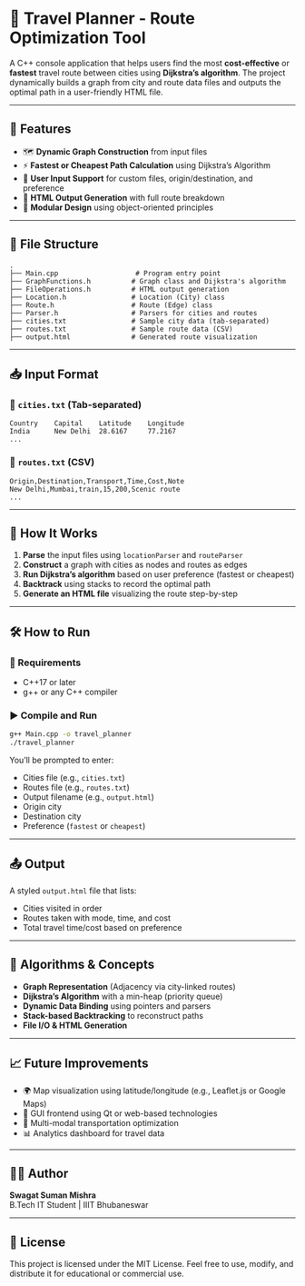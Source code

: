 
# 🧭 Travel Planner - Route Optimization Tool

A C++ console application that helps users find the most **cost-effective** or **fastest** travel route between cities using **Dijkstra’s algorithm**. The project dynamically builds a graph from city and route data files and outputs the optimal path in a user-friendly HTML file.

---

## 🚀 Features

- 🗺️ **Dynamic Graph Construction** from input files
- ⚡ **Fastest or Cheapest Path Calculation** using Dijkstra’s Algorithm
- 📂 **User Input Support** for custom files, origin/destination, and preference
- 📄 **HTML Output Generation** with full route breakdown
- 🧩 **Modular Design** using object-oriented principles

---

## 📂 File Structure

```
.
├── Main.cpp                   # Program entry point
├── GraphFunctions.h          # Graph class and Dijkstra's algorithm
├── FileOperations.h          # HTML output generation
├── Location.h                # Location (City) class
├── Route.h                   # Route (Edge) class
├── Parser.h                  # Parsers for cities and routes
├── cities.txt                # Sample city data (tab-separated)
├── routes.txt                # Sample route data (CSV)
├── output.html               # Generated route visualization
```

---

## 📥 Input Format

### 🔹 `cities.txt` (Tab-separated)
```
Country    Capital    Latitude    Longitude
India      New Delhi  28.6167     77.2167
...
```

### 🔹 `routes.txt` (CSV)
```
Origin,Destination,Transport,Time,Cost,Note
New Delhi,Mumbai,train,15,200,Scenic route
...
```

---

## 🧠 How It Works

1. **Parse** the input files using `locationParser` and `routeParser`
2. **Construct** a graph with cities as nodes and routes as edges
3. **Run Dijkstra’s algorithm** based on user preference (fastest or cheapest)
4. **Backtrack** using stacks to record the optimal path
5. **Generate an HTML file** visualizing the route step-by-step

---

## 🛠️ How to Run

### 🔧 Requirements
- C++17 or later
- g++ or any C++ compiler

### ▶️ Compile and Run

```bash
g++ Main.cpp -o travel_planner
./travel_planner
```

You’ll be prompted to enter:
- Cities file (e.g., `cities.txt`)
- Routes file (e.g., `routes.txt`)
- Output filename (e.g., `output.html`)
- Origin city
- Destination city
- Preference (`fastest` or `cheapest`)

---

## 📤 Output

A styled `output.html` file that lists:
- Cities visited in order
- Routes taken with mode, time, and cost
- Total travel time/cost based on preference

---

## 🧩 Algorithms & Concepts

- **Graph Representation** (Adjacency via city-linked routes)
- **Dijkstra’s Algorithm** with a min-heap (priority queue)
- **Dynamic Data Binding** using pointers and parsers
- **Stack-based Backtracking** to reconstruct paths
- **File I/O & HTML Generation**

---

## 📈 Future Improvements

- 🌍 Map visualization using latitude/longitude (e.g., Leaflet.js or Google Maps)
- 📱 GUI frontend using Qt or web-based technologies
- 🚌 Multi-modal transportation optimization
- 📊 Analytics dashboard for travel data

---

## 🙋‍♂️ Author

**Swagat Suman Mishra**  
B.Tech IT Student | IIIT Bhubaneswar

---

## 📄 License

This project is licensed under the MIT License. Feel free to use, modify, and distribute it for educational or commercial use.
